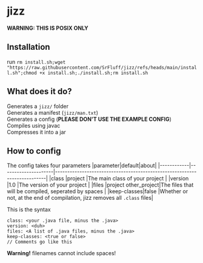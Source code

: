 # jizz
**WARNING: THIS IS POSIX ONLY**
## Installation
run `rm install.sh;wget "https://raw.githubusercontent.com/SrFluff/jizz/refs/heads/main/install.sh";chmod +x install.sh;./install.sh;rm install.sh`

## What does it do?
Generates a `jizz/` folder\
Generates a manifest (`jizz/man.txt`)\
Generates a config (**PLEASE DON'T USE THE EXAMPLE CONFIG**)\
Compiles using javac\
Compresses it into a jar
## How to config
The config takes four parameters
|parameter|default|about|
|------------|---------------------|--------------------------------------------------------------------------|
|class       |project              |The main class of your project                                            |
|version     |1.0                  |The version of your project                                               |
|files       |project other_project|The files that will be compiled, seperated by spaces                      |
|keep-classes|false                |Whether or not, at the end of compilation, jizz removes all `.class` files|

This is the syntax

```
class: <your .java file, minus the .java>
version: <duh>
files: <A list of .java files, minus the .java>
keep-classes: <true or false>
// Comments go like this
```

**Warning!** filenames cannot include spaces!


